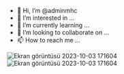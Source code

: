 - 👋 Hi, I’m @adminmhc
- 👀 I’m interested in ...
- 🌱 I’m currently learning ...
- 💞️ I’m looking to collaborate on ...
- 📫 How to reach me ...

<!---
adminmhc/adminmhc is a ✨ special ✨ repository because its `README.md` (this file) appears on your GitHub profile.
You can click the Preview link to take a look at your changes.
--->
![Ekran görüntüsü 2023-10-03 171604](https://github.com/adminmhc/adminmhc/assets/144365028/56a35f65-5dd3-4ace-9925-244fc9e8db32)
![Ekran görüntüsü 2023-10-03 171604](https://github.com/adminmhc/adminmhc/assets/144365028/b32295ca-21de-4b5a-9061-b156513ca401)
